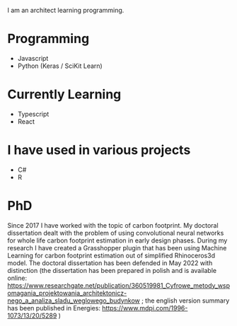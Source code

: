 I am an architect learning programming. 

# Programming
- Javascript
- Python (Keras / SciKit Learn)

# Currently Learning
- Typescript
- React

# I have used in various projects
- C#
- R

# PhD
Since 2017 I have worked with the topic of carbon footprint. My doctoral dissertation dealt with the problem of using convolutional neural networks for whole life carbon footprint estimation in early design phases. During my research I have created a Grasshopper plugin that has been using Machine Learning for carbon footprint estimation out of simplified Rhinoceros3d model. The doctoral dissertation has been defended in May 2022 with distinction (the dissertation has been prepared in polish and is available online:
https://www.researchgate.net/publication/360519981_Cyfrowe_metody_wspomagania_projektowania_architektonicz-nego_a_analiza_sladu_weglowego_budynkow ; the english version summary has been published in Energies: https://www.mdpi.com/1996-1073/13/20/5289 )